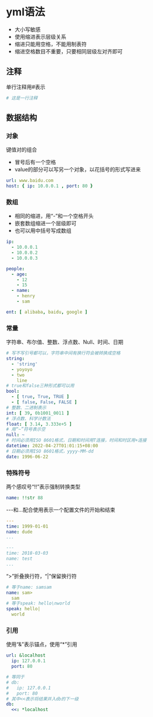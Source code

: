 # yml语法

* 大小写敏感
* 使用缩进表示层级关系
* 缩进只能用空格，不能用制表符
* 缩进空格数目不重要，只要相同层级左对齐即可

## 注释

单行注释用#表示

``` yml
# 这是一行注释
```

## 数据结构

### 对象

键值对的组合

* 冒号后有一个空格
* value的部分可以写另一个对象，以花括号的形式写进来

``` yml
url: www.baidu.com
host: { ip: 10.0.0.1 , port: 80 }
```

### 数组

* 相同的缩进，用“-”和一个空格开头  
* 嵌套数组缩进一个层级即可
* 也可以用中括号写成数组

``` yml
ip: 
  - 10.0.0.1
  - 10.0.0.2
  - 10.0.0.3

people:
  - age:
    - 12
    - 15
  - name:
    - henry
    - sam

ent: [ alibaba, baidu, google ]
```

### 常量

字符串、布尔值、整数、浮点数、Null、时间、日期

``` yml
# 写不写引号都可以，字符串中间有换行符会被转换成空格
string: 
  - 'string'
  - yoyoyo
  - two
    line
# true和false三种形式都可以用
bool: 
  - [ true, True, TRUE ]
  - [ false, False, FALSE ]
# 整数、二进制表示
int: [ 39, 0b1001_0011 ]
# 浮点数、科学计数法
float: [ 3.14, 3.333e+5 ]
# 用“~”符号表示空
null: ~
# 时间必须用ISO 8601格式，日期和时间用T连接，时间和时区用+连接
datetime: 2022-04-27T01:01:15+08:00
# 日期必须用ISO 8601格式，yyyy-MM-dd
date: 1996-06-22
```

### 特殊符号

两个感叹号“!!”表示强制转换类型

``` yml
name: !!str 88
```

---和...配合使用表示一个配置文件的开始和结束

``` yml
---
time: 1999-01-01
name: dude
...

---
time: 2018-03-03
name: test
...
```

“>”折叠换行符，“|”保留换行符

```yml
# 等于name: samsam
name: sam>
  sam
# 等于speak: hello\nworld
speak: hello|
  world
```

### 引用

使用“&”表示锚点，使用“*”引用

``` yml
url: &localhost
  ip: 127.0.0.1
  port: 80

# 等同于
# db:
#   ip: 127.0.0.1
#   port: 80
# 其中<<表示将结果并入db的下一级
db: 
  <<: *localhost

```